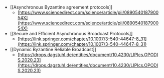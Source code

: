 - [[Asynchronous Byzantine agreement protocols]]
	- [https://www.sciencedirect.com/science/article/pii/089054018790054X](https://www.sciencedirect.com/science/article/pii/089054018790054X)
- [[Secure and Efficient Asynchronous Broadcast Protocols]]
	- [https://link.springer.com/chapter/10.1007/3-540-44647-8_31](https://link.springer.com/chapter/10.1007/3-540-44647-8_31)
- [[Dynamic Byzantine Reliable Broadcast]]
	- [https://drops.dagstuhl.de/entities/document/10.4230/LIPIcs.OPODIS.2020.23](https://drops.dagstuhl.de/entities/document/10.4230/LIPIcs.OPODIS.2020.23)
